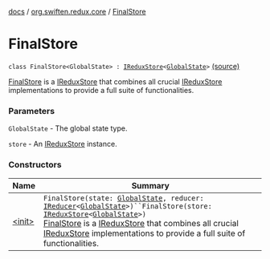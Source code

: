 [docs](../../index.md) / [org.swiften.redux.core](../index.md) / [FinalStore](./index.md)

# FinalStore

`class FinalStore<GlobalState> : `[`IReduxStore`](../-i-redux-store.md)`<`[`GlobalState`](index.md#GlobalState)`>` [(source)](https://github.com/protoman92/KotlinRedux/tree/master/common/common-core/src/main/kotlin/org/swiften/redux/core/FinalStore.kt#L15)

[FinalStore](./index.md) is a [IReduxStore](../-i-redux-store.md) that combines all crucial [IReduxStore](../-i-redux-store.md) implementations to
provide a full suite of functionalities.

### Parameters

`GlobalState` - The global state type.

`store` - An [IReduxStore](../-i-redux-store.md) instance.

### Constructors

| Name | Summary |
|---|---|
| [&lt;init&gt;](-init-.md) | `FinalStore(state: `[`GlobalState`](index.md#GlobalState)`, reducer: `[`IReducer`](../-i-reducer.md)`<`[`GlobalState`](index.md#GlobalState)`>)``FinalStore(store: `[`IReduxStore`](../-i-redux-store.md)`<`[`GlobalState`](index.md#GlobalState)`>)`<br>[FinalStore](./index.md) is a [IReduxStore](../-i-redux-store.md) that combines all crucial [IReduxStore](../-i-redux-store.md) implementations to provide a full suite of functionalities. |
